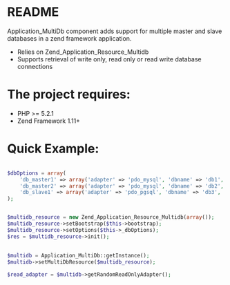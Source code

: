 README
======

Application_MultiDb component adds support for multiple master and slave databases in a zend framework application.

* Relies on Zend_Application_Resource_Multidb
* Supports retrieval of write only, read only or read write database connections 

The project requires:
==============================

* PHP >= 5.2.1
* Zend Framework 1.11+


Quick Example:
==============================


```php

$dbOptions = array(
	'db_master1' => array('adapter' => 'pdo_mysql', 'dbname' => 'db1', 'password' => 'XXXX', 'username' => 'webuser', 'write' => 'true', 'read' => 'true'),
	'db_master2' => array('adapter' => 'pdo_mysql', 'dbname' => 'db2', 'password' => 'XXXX', 'username' => 'webuser', 'write' => 'true', 'read' => 'true'),
	'db_slave1' => array('adapter' => 'pdo_pgsql', 'dbname' => 'db3', 'password' => 'notthatpublic', 'username' => 'dba', 'write' => 'false', 'read' => 'true')
);


$multidb_resource = new Zend_Application_Resource_Multidb(array());
$multidb_resource->setBootstrap($this->bootstrap);
$multidb_resource->setOptions($this->_dbOptions);
$res = $multidb_resource->init();
        
        
$multidb = Application_MultiDb::getInstance();
$multidb->setMultiDbResource($multidb_resource);

$read_adapter = $multidb->getRandomReadOnlyAdapter();

```
